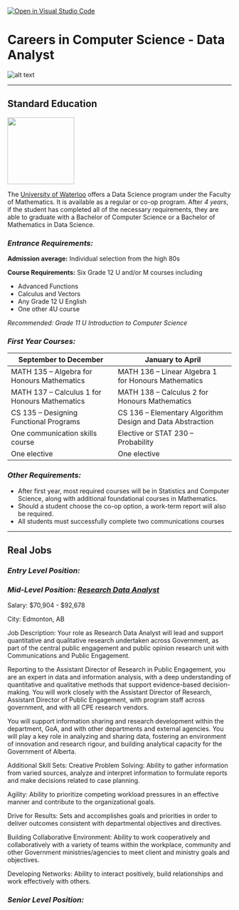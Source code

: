 [![Open in Visual Studio Code](https://classroom.github.com/assets/open-in-vscode-c66648af7eb3fe8bc4f294546bfd86ef473780cde1dea487d3c4ff354943c9ae.svg)](https://classroom.github.com/online_ide?assignment_repo_id=10087073&assignment_repo_type=AssignmentRepo)
# Careers in Computer Science - Data Analyst

![alt text](https://assets.bizclikmedia.net/1800/912bf0f6a8628ac2908cbcd11877f928:707c036dfecd051980201247b72f3bee/gettyimages-638855738-3-jpeg.webp.jpg "Data Image")

---

## **Standard Education** 

<img src="https://uwaterloo.ca/brand/sites/ca.brand/files/universityofwaterloo_logo_horiz_rgb.png" height="150">

The [University of Waterloo](https://uwaterloo.ca/future-students/programs/data-science) offers a Data Science program under the Faculty of Mathematics. It is available as a regular or co-op program. After _4 years_, if the student has completed all of the necessary requirements, they are able to graduate with a Bachelor of Computer Science or a Bachelor of Mathematics in Data Science.

### **_Entrance Requirements:_**

**Admission average:** Individual selection from the high 80s

**Course Requirements:** Six Grade 12 U and/or M courses including
* Advanced Functions
* Calculus and Vectors
* Any Grade 12 U English
* One other 4U course

 *Recommended: Grade 11 U Introduction to Computer Science*

### **_First Year Courses:_**

| September to December                         | January to April                                          |
|-----------------------------------------------|-----------------------------------------------------------|
| MATH 135 – Algebra for Honours Mathematics    | MATH 136 – Linear Algebra 1 for Honours Mathematics       |
| MATH 137 – Calculus 1 for Honours Mathematics | MATH 138 – Calculus 2 for Honours Mathematics             |
| CS 135 – Designing Functional Programs        | CS 136 – Elementary Algorithm Design and Data Abstraction |
| One communication skills course               | Elective or STAT 230 – Probability                        |
| One elective                                  | One elective                                              |

### **_Other Requirements:_**
* After first year, most required courses will be in Statistics and Computer Science, along with additional foundational courses in Mathematics.
* Should a student choose the co-op option, a work-term report will also be required.
* All students must successfully complete two communications courses

---

## **Real Jobs** 

### **_Entry Level Position:_**

### **_Mid-Level Position: [Research Data Analyst](https://ca.indeed.com/cmp/Government-of-Alberta/jobs?jk=f613f88bcf7c19cf&q=data%20analyst&l=&start=0)_**


Salary: $70,904 - $92,678

City: Edmonton, AB

Job Description: Your role as Research Data Analyst will lead and support quantitative and qualitative research undertaken across Government, as part of the central public engagement and public opinion research unit with Communications and Public Engagement.

Reporting to the Assistant Director of Research in Public Engagement, you are an expert in data and information analysis, with a deep understanding of quantitative and qualitative methods that support evidence-based decision-making. You will work closely with the Assistant Director of Research, Assistant Director of Public Engagement, with program staff across government, and with all CPE research vendors.

You will support information sharing and research development within the department, GoA, and with other departments and external agencies. You will play a key role in analyzing and sharing data, fostering an environment of innovation and research rigour, and building analytical capacity for the Government of Alberta.


Additional Skill Sets: 
Creative Problem Solving: Ability to gather information from varied sources, analyze and interpret information to formulate reports and make decisions related to case planning.

Agility: Ability to prioritize competing workload pressures in an effective manner and contribute to the organizational goals.

Drive for Results: Sets and accomplishes goals and priorities in order to deliver outcomes consistent with departmental objectives and directives.

Building Collaborative Environment: Ability to work cooperatively and collaboratively with a variety of teams within the workplace, community and other Government ministries/agencies to meet client and ministry goals and objectives.

Developing Networks: Ability to interact positively, build relationships and work effectively with others.


### **_Senior Level Position:_**
